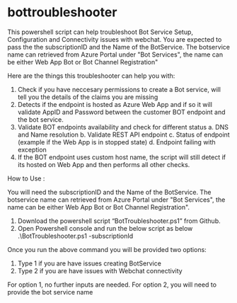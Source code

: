 # bottroubleshooter
This powershell script can help troubleshoot Bot Service Setup, Configuration and Connectivity issues with webchat.
You are expected to pass the the subscriptionID and the Name of the BotService. The botservice name can retrieved from Azure Portal under "Bot Services", the name can be either Web App Bot or Bot Channel Registration"

Here are the things this troubleshooter can help you with:
1. Check if you have neccesary permissions to create a Bot service, will tell you the details of the claims you are missing	
2. Detects if the endpoint is hosted as Azure Web App and if so it will validate AppID and Password between the customer BOT endpoint and the bot service.
3.	Validate BOT endpoints availability and check for different status 
  a.	DNS and Name resolution
  b.	Validate REST API endpoint
  c.	Status of endpoint (example if the Web App is in stopped state)
  d.	Endpoint failing with exception
3.	If the BOT endpoint uses custom host name, the script will still detect if its hosted on Web App and then performs all other checks. 

How to Use :

You will need the subscriptionID and the Name of the BotService. The botservice name can retrieved from Azure Portal under "Bot Services", the name can be either Web App Bot or Bot Channel Registration".

1.	Download the powershell script “BotTroubleshooter.ps1” from Github.
2.	Open Powershell console and run the below script as below 
           .\BotTroubleshooter.ps1 -subscriptionId <Subscription-ID> 

Once you run the above command you will be provided two options:
1. Type 1 if you are have issues creating BotService 
2. Type 2 if you are have issues with Webchat connectivity 

For option 1, no further inputs are needed.
For option 2, you will need to provide the bot service name

